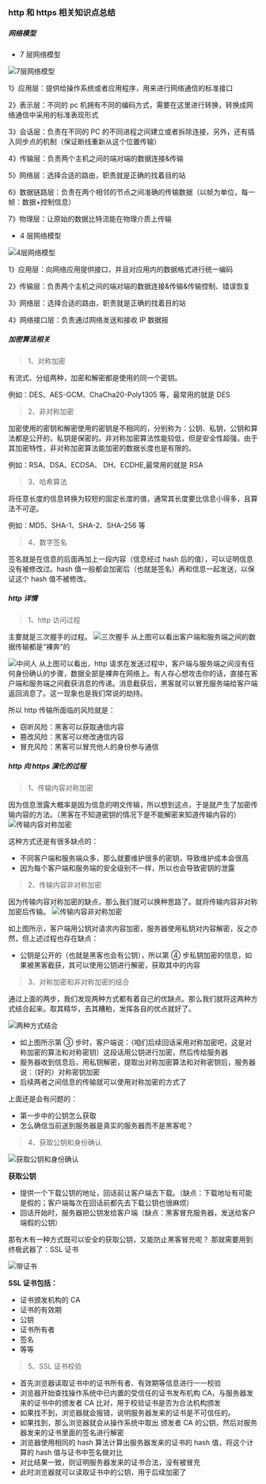 ### http 和 https 相关知识点总结

##### 网络模型

* 7 层网络模型

![7层网络模型](http://img.blog.csdn.net/20160127132708631?watermark/2/text/aHR0cDovL2Jsb2cuY3Nkbi5uZXQv/font/5a6L5L2T/fontsize/400/fill/I0JBQkFCMA==/dissolve/70/gravity/Center)

1》应用层：提供给操作系统或者应用程序，用来进行网络通信的标准接口

2》表示层：不同的 pc 机拥有不同的编码方式，需要在这里进行转换，转换成网络通信中采用的标准表现形式

3》会话层：负责在不同的 PC 的不同进程之间建立或者拆除连接，另外，还有插入同步点的机制（保证断线重新从这个位置传输）

4》传输层：负责两个主机之间的端对端的数据连接&传输

5》网络层：选择合适的路由，职责就是正确的找着目的站

6》数据链路层：负责在两个相邻的节点之间准确的传输数据（以帧为单位，每一帧：数据+控制信息）

7》物理层：让原始的数据比特流能在物理介质上传输

* 4 层网络模型

![4层网络模型](http://img.blog.csdn.net/20160127132929760?watermark/2/text/aHR0cDovL2Jsb2cuY3Nkbi5uZXQv/font/5a6L5L2T/fontsize/400/fill/I0JBQkFCMA==/dissolve/70/gravity/Center)

1》应用层：向网络应用提供接口，并且对应用内的数据格式进行统一编码

2》传输层：负责两个主机之间的端对端的数据连接&传输&传输控制、错误恢复

3》网络层：选择合适的路由，职责就是正确的找着目的站

4》网络接口层：负责通过网络发送和接收 IP 数据报

##### 加密算法相关

> 1、对称加密

有流式、分组两种，加密和解密都是使用的同一个密钥。

例如：DES、AES-GCM、ChaCha20-Poly1305 等，最常用的就是 DES

> 2、非对称加密

加密使用的密钥和解密使用的密钥是不相同的，分别称为：公钥、私钥，公钥和算法都是公开的，私钥是保密的。非对称加密算法性能较低，但是安全性超强，由于其加密特性，非对称加密算法能加密的数据长度也是有限的。

例如：RSA、DSA、ECDSA、 DH、ECDHE,最常用的就是 RSA

> 3、哈希算法

将任意长度的信息转换为较短的固定长度的值，通常其长度要比信息小得多，且算法不可逆。

例如：MD5、SHA-1、SHA-2、SHA-256 等

> 4、数字签名

签名就是在信息的后面再加上一段内容（信息经过 hash 后的值），可以证明信息没有被修改过。hash 值一般都会加密后（也就是签名）再和信息一起发送，以保证这个 hash 值不被修改。

##### http 详情

> 1、http 访问过程

主要就是三次握手的过程。
![三次握手](http://pic4.zhimg.com/v2-e367a5e3bc28fb7fd083ddc201e7e693_b.png)
从上图可以看出客户端和服务端之间的数据传输都是“裸奔”的

![中间人](http://pic4.zhimg.com/v2-831635f04f3732e866af0ec6ce1040e7_b.png)
从上图可以看出，http 请求在发送过程中，客户端与服务端之间没有任何身份确认的步骤，数据全部是裸奔在网络上。有人存心想攻击你的话，直接在客户端和服务端之间截获消息的传递。消息截获后，黑客就可以冒充服务端给客户端返回消息了。这一现象也是我们常说的劫持。

所以 http 传输所面临的风险就是：

* 窃听风险：黑客可以获取通信内容
* 篡改风险：黑客可以修改通信内容
* 冒充风险：黑客可以冒充他人的身份参与通信

##### http 向 https 演化的过程

> 1、传输内容对称加密

因为信息泄露大概率是因为信息的明文传输，所以想到这点，于是就产生了加密传输内容的方法。（黑客在不知道密钥的情况下是不能解密来知道传输内容的）
![传输内容对称加密](http://pic1.zhimg.com/v2-8d8138e883455e4d316d644c79a89314_b.png)

这种方式还是有很多缺点的：

* 不同客户端和服务端众多，那么就要维护很多的密钥，导致维护成本会很高
* 因为每个客户端和服务端的安全级别不一样，所以也会导致密钥的泄露

> 2、传输内容非对称加密

因为传输内容对称加密的缺点，那么我们就可以换种思路了。就将传输内容非对称加密后传输。
![传输内容非对称加密](http://pic2.zhimg.com/v2-660bec42419281a9ec47c029089a77c9_b.png)

如上图所示，客户端用公钥对请求内容加密，服务器使用私钥对内容解密，反之亦然，但上述过程也存在缺点：

* 公钥是公开的（也就是黑客也会有公钥），所以第 ④ 步私钥加密的信息，如果被黑客截获，其可以使用公钥进行解密，获取其中的内容

> 3、对称加密和非对称加密的结合

通过上面的两步，我们发现两种方式都有着自己的优缺点。那么我们就将这两种方式结合起来。取其精华，去其糟粕，发挥各自的优点就好了。

![两种方式结合](http://pic3.zhimg.com/v2-22570e3e422de7951ce7c5c3e8435312_b.png)

* 如上图所示第 ③ 步时，客户端说：（咱们后续回话采用对称加密吧，这是对称加密的算法和对称密钥）这段话用公钥进行加密，然后传给服务器
* 服务器收到信息后，用私钥解密，提取出对称加密算法和对称密钥后，服务器说：（好的）对称密钥加密
* 后续两者之间信息的传输就可以使用对称加密的方式了

上面还是会有问题的：

* 第一步中的公钥怎么获取
* 怎么确信当前送到服务器是真实的服务器而不是黑客呢？

> 4、获取公钥和身份确认

![获取公钥和身份确认](http://pic3.zhimg.com/v2-f2ac6567fa1a3c10e73eba59eab3823a_b.png)

**获取公钥**

* 提供一个下载公钥的地址，回话前让客户端去下载。（缺点：下载地址有可能是假的；客户端每次在回话前都先去下载公钥也很麻烦）
* 回话开始时，服务器把公钥发给客户端（缺点：黑客冒充服务器，发送给客户端假的公钥）

那有木有一种方式既可以安全的获取公钥，又能防止黑客冒充呢？ 那就需要用到终极武器了：SSL 证书

![带证书](http://pic1.zhimg.com/v2-5e2241fae8b593ff7f3b3a308ef81c10_b.png)

**SSL 证书包括：**

* 证书颁发机构的 CA
* 证书的有效期
* 公钥
* 证书所有者
* 签名
* 等等

> 5、SSL 证书校验

* 首先浏览器读取证书中的证书所有者、有效期等信息进行一一校验
* 浏览器开始查找操作系统中已内置的受信任的证书发布机构 CA，与服务器发来的证书中的颁发者 CA 比对，用于校验证书是否为合法机构颁发
* 如果找不到，浏览器就会报错，说明服务器发来的证书是不可信任的。
* 如果找到，那么浏览器就会从操作系统中取出 颁发者 CA 的公钥，然后对服务器发来的证书里面的签名进行解密
* 浏览器使用相同的 hash 算法计算出服务器发来的证书的 hash 值，将这个计算的 hash 值与证书中签名做对比
* 对比结果一致，则证明服务器发来的证书合法，没有被冒充
* 此时浏览器就可以读取证书中的公钥，用于后续加密了
